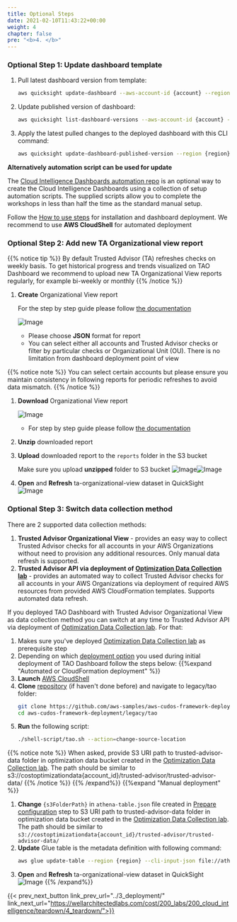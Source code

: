 ```yaml
---
title: Optional Steps
date: 2021-02-10T11:43:22+00:00
weight: 4
chapter: false
pre: "<b>4. </b>"
---
```


### Optional Step 1: Update dashboard template

1. Pull latest dashboard version from template:
    ```bash
    aws quicksight update-dashboard --aws-account-id {account} --region {region} --cli-input-json file://update-dashboard-input.json
    ```

1. Update published version of dashboard:
    ```bash
    aws quicksight list-dashboard-versions --aws-account-id {account} --region {region} --dashboard-id ta-organizational-view --query 'DashboardVersionSummaryList[-1].VersionNumber' | xargs -I {} aws quicksight update-dashboard-published-version --aws-account-id {account} --dashboard-id ta-organizational-view --version-number {}
    ```
1. Apply the latest pulled changes to the deployed dashboard with this CLI command:
    ```bash
    aws quicksight update-dashboard-published-version --region {region} --aws-account-id {account} --dashboard-id ta-organizational-view --version-number {version}
    ```
**Alternatively automation script can be used for update**

The [Cloud Intelligence Dashboards automation repo](https://github.com/aws-samples/aws-cudos-framework-deployment) is an optional way to create the Cloud Intelligence Dashboards using a collection of setup automation scripts. The supplied scripts allow you to complete the workshops in less than half the time as the standard manual setup.

Follow the [How to use steps](https://github.com/aws-samples/aws-cudos-framework-deployment#how-to-use) for installation and dashboard deployment. We recommend to use **AWS CloudShell** for automated deployment

### Optional Step 2: Add new TA Organizational view report

{{% notice tip %}}
By default Trusted Advisor (TA) refreshes checks on weekly basis. To get historical progress and trends visualized on TAO Dashboard we recommend to upload new TA Organizational View reports regularly, for example bi-weekly or monthly
{{% /notice %}}

1. **Create** Organizational View report

    For the step by step guide please follow [the documentation](https://docs.aws.amazon.com/awssupport/latest/user/organizational-view.html#create-organizational-view-reports)

    ![Image](/Cost/200_Cloud_Intelligence/Images/TA_org_view_create_report.png?classes=lab_picture_small)

    + Please choose **JSON** format for report
    + You can select either all accounts and Trusted Advisor checks or filter by particular checks or Organizational Unit (OU). There is no limitation from dashboard deployment point of view

{{% notice note %}}
You can select certain accounts but please ensure you maintain consistency in following reports for periodic refreshes to avoid data mismatch. 
{{% /notice %}}

1. **Download** Organizational View report

    ![Image](/Cost/200_Cloud_Intelligence/Images/TA_org_view_download_report.png?classes=lab_picture_small)

    + For step by step guide please follow [the documentation](https://docs.aws.amazon.com/awssupport/latest/user/organizational-view.html#download-organizational-view-reports)

1. **Unzip** downloaded report

1. **Upload** downloaded report to the `reports` folder in the S3 bucket

    Make sure you upload **unzipped** folder to S3 bucket
    ![Image](/Cost/200_Cloud_Intelligence/Images/S3-upload-report.png?classes=lab_picture_small)![Image](/Cost/200_Cloud_Intelligence/Images/tao/S3-upload-report2.png?classes=lab_picture_small)

1. **Open** and **Refresh** ta-organizational-view dataset in QuickSight
![Image](/Cost/200_Cloud_Intelligence/Images/tao/QS_refresh_ds.png?classes=lab_picture_small)

### Optional Step 3: Switch data collection method
There are 2 supported data collection methods:
1. **Trusted Advisor Organizational View** - provides an easy way to collect Trusted Advisor checks for all accounts in your AWS Organizations without need to provision any additional resources. Only manual data refresh is supported.
2. **Trusted Advisor API via deployment of [Optimization Data Collection lab](https://wellarchitectedlabs.com/cost/300_labs/300_optimization_data_collection/)** - provides an automated way to collect Trusted Advisor checks for all accounts in your AWS Organizations via deployment of required AWS resources from provided AWS CloudFormation templates. Supports automated data refresh.

If you deployed TAO Dashboard with Trusted Advisor Organizational View as data collection method you can switch at any time to Trusted Advisor API via deployment of [Optimization Data Collection lab](https://wellarchitectedlabs.com/cost/300_labs/300_optimization_data_collection/). For that:

1.  Makes sure you've deployed [Optimization Data Collection lab](https://wellarchitectedlabs.com/cost/300_labs/300_optimization_data_collection/) as prerequisite step
2. Depending on which [deployment option](../3_deployment) you used during initial deployment of TAO Dashboard follow the steps below:
{{%expand "Automated or CloudFormation deployment" %}}
1. **Launch** [AWS CloudShell](https://console.aws.amazon.com/cloudshell/home)
2. **Clone** [repository](https://github.com/aws-samples/aws-cudos-framework-deployment) (if haven't done before) and navigate to legacy/tao folder:
    ```bash
    git clone https://github.com/aws-samples/aws-cudos-framework-deployment
    cd aws-cudos-framework-deployment/legacy/tao
    ```
3. **Run** the following script: 
    ```bash
    ./shell-script/tao.sh --action=change-source-location
     ```       
{{% notice note %}}
When asked, provide S3 URI path to trusted-advisor-data folder in optimization data bucket created in the [Optimization Data Collection lab](https://wellarchitectedlabs.com/cost/300_labs/300_optimization_data_collection/). The path should be similar to s3://costoptimizationdata{account_id}/trusted-advisor/trusted-advisor-data/
{{% /notice %}}
{{% /expand%}}
{{%expand "Manual deployment" %}}
1. **Change** `{s3FolderPath}` in `athena-table.json` file created in [Prepare configuration](../workshop/prepare-configs.html) step to S3 URI path to trusted-advisor-data folder in optimization data bucket created in the [Optimization Data Collection lab](https://wellarchitectedlabs.com/cost/300_labs/300_optimization_data_collection/). The path should be similar to `s3://costoptimizationdata{account_id}/trusted-advisor/trusted-advisor-data/`
1. **Update** Glue table is the metadata definition with following command:
    ```bash
    aws glue update-table --region {region} --cli-input-json file://athena-table.json
    ```
1. **Open** and **Refresh** ta-organizational-view dataset in QuickSight
![Image](/Cost/200_Cloud_Intelligence/Images/tao/QS_refresh_ds.png?classes=lab_picture_small)
{{% /expand%}}


{{< prev_next_button link_prev_url="../3_deployment/"  link_next_url="https://wellarchitectedlabs.com/cost/200_labs/200_cloud_intelligence/teardown/4_teardown/">}}
